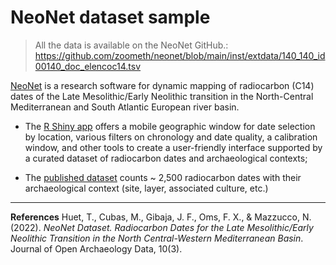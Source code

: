 # NeoNet dataset sample
> All the data is available on the NeoNet GitHub.: https://github.com/zoometh/neonet/blob/main/inst/extdata/140_140_id00140_doc_elencoc14.tsv

[NeoNet](https://github.com/zoometh/neonet) is a research software for dynamic mapping of radiocarbon (C14) dates of the Late Mesolithic/Early Neolithic transition in the North-Central Mediterranean and South Atlantic European river basin. 

* The [R Shiny app](http://shinyserver.cfs.unipi.it:3838/C14/) offers a mobile geographic window for date selection by location, various filters on chronology and date quality, a calibration window, and other tools to create a user-friendly interface supported by a curated dataset of radiocarbon dates and archaeological contexts;

* The [published dataset](https://digitallib.unipi.it/it/raccolta/The-NeoNet-dataset-version-1.-A-new-dataset-of-radiocarbon-dates-for-the-study-of-the-Late-Mesolithic-Early-Neolithic-transition-in-the-North-Central-Western-Mediterranean-watershed./) counts ~ 2,500 radiocarbon dates with their archaeological context (site, layer, associated culture, etc.)  
 


---
**References** 
Huet, T., Cubas, M., Gibaja, J. F., Oms, F. X., & Mazzucco, N. (2022). *NeoNet Dataset. Radiocarbon Dates for the Late Mesolithic/Early Neolithic Transition in the North Central-Western Mediterranean Basin*. Journal of Open Archaeology Data, 10(3).
